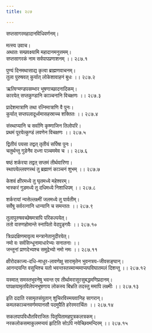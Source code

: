 ```yaml
---
title: २८७

---
```

सप्तसागरमहादानविधिवर्णनम्।  
  
मत्स्य उवाच।  
अथातः सम्प्रवक्ष्यामि महादानमनुत्तमम्।  
सप्तसागरकं नाम सर्वपापप्रणाशनम् ।। २८७.१  
  
पुण्यं दिनमथासाद्य कृत्वा ब्राह्मणवाचनम्।  
तुला पुरुषवत् कुर्यात् लोकेशावाहनं बुधः ।। २८७.२  
  
ऋत्विग्मण्डपसम्भार भूषणाच्छादनादिकम्।  
कारयेत् सप्तकुण्डानि काञ्चनानि विचक्षणः ।। २८७.३  
  
प्रादेशमात्राणि तथा रत्निमात्राणि वै पुनः।  
कुर्यात् सप्तपलादूर्ध्वमासहस्राच्च शक्तितः ।। २८७.४  
  
संस्थाप्यानि च सर्वाणि कृष्णाजिन तिलोपरि।  
प्रथमं पूरयेत्कुण्डं लवणेन विचक्षणः ।। २८७.५  
  
द्वितीयं पयसा तद्वत् तृतीयं सर्पिषा पुनः।  
चतुर्थन्तु गुडेनैव दध्ना पञ्चममेव च ।। २८७.६  
  
षष्ठं शर्करया तद्वत् सप्तमं तीर्थवारिणा।  
स्थापयेल्लवणस्थं तु ब्रह्माणं काञ्चनं शुभम् ।। २८७.७  
  
केशवं क्षीरमध्ये तु घृतमध्ये महेश्वरम्।  
भास्करं गुडमध्ये तु दधिमध्ये निशाधिपम् ।। २८७.८  
  
शर्करायां न्यसेल्लक्ष्मीं जलमध्ये तु पार्वतीम्।  
सर्वेषु सर्वरत्नानि धान्यानि च समन्ततः ।। २८७.९  
  
तुलापुरुषवच्छेषमत्रापि परिकल्पयेत्।  
ततो वारुणहोमान्ते स्नापितो वेदपुङ्गवैः ।। २८७.१०  
  
त्रिःप्रदक्षिणमावृत्य मन्त्रानेतानुदीरयेत्।  
नमो वः सर्वसिन्धूनामाधारेभ्यः सनातनाः ।।  
जन्तूनां प्राणदेभ्यश्च समुद्रेभ्यो नमो नमः ।। २८७.११  
  
क्षीरोदकाज्य-दधि-माधुर-लावणेक्षु सारामृतेन भुवनत्रय-जीवसङ्घान्।  
आनन्दयन्ति वसुभिश्च यतो भवन्तस्तस्मान्ममाप्यघविघातमलं दिशन्तु ।। २८७.१२  
  
यस्मात् समस्तभुवनेषु भवन्त एव तीर्थामरासुरसुबद्धमणिप्रदानम्।  
पापक्षयामृतविलेपनभूषणाय लोकस्य बिभ्रति तदस्तु ममापि लक्ष्मीः ।। २८७.१३  
  
इति ददाति रसामृतसंयुतान् शुचिरविस्मयवानिह सागरान्।  
कमलकाञ्चनवर्णमयानसौ पदमुपैति हरेरमरार्चितः ।। २८७.१४  
  
सकलपापविधौतविराजितः पितृपितामहपुत्रकलत्रकम्।  
नरकलोकसमाकुलमप्ययं झटिति सोऽपि नयेच्छिवमन्दिरम् ।। २८७.१५
